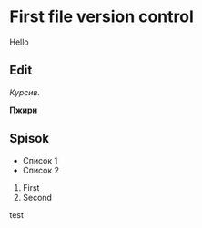 # First file version control

Hello



## Edit
*Курсив.*

**Пжирн**

## Spisok

* Список 1
* Список 2

1. First
2. Second

test